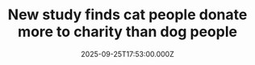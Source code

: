 ---
title: "New study finds cat people donate more to charity than dog people"
date: 2025-09-25T17:53:00.000Z
category: Human Kindness
externalLink: "https://www.goodgoodgood.co/articles/cat-owners-donate-more-than-dog-owners"
image: ""
excerpt: "And there’s one group that donates even more.…"
---